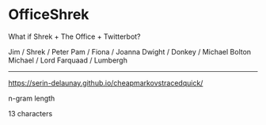 # OfficeShrek
What if Shrek + The Office + Twitterbot?

Jim / Shrek / Peter
Pam / Fiona / Joanna
Dwight / Donkey / Michael Bolton
Michael / Lord Farquaad / Lumbergh

***

https://serin-delaunay.github.io/cheapmarkovstracedquick/

n-gram length

13 characters

